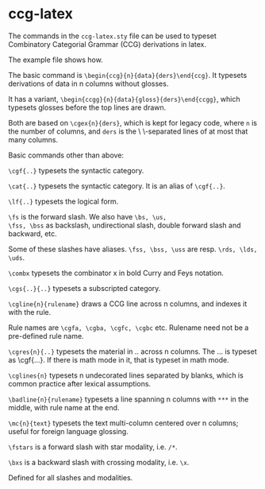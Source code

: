 # ccg-latex

The commands in the <code>ccg-latex.sty</code> file can be used to typeset Combinatory Categorial Grammar (CCG) derivations in latex.

The example file shows how.

The basic command is <code>\begin{ccg}{n}{data}{ders}\end{ccg}</code>. It typesets
derivations of data in n columns without glosses. 

It has a variant, <code>\begin{ccgg}{n}{data}{gloss}{ders}\end{ccgg}</code>,
which typesets glosses before the top lines are drawn.

Both are based on <code>\cgex{n}{ders}</code>, which is kept for legacy code, where <code>n</code> is the number of columns,
and <code>ders</code> is the \\ \\-separated lines of at most that many columns.

Basic commands other than above:

<code>\cgf{..}</code> typesets the syntactic category.

<code>\cat{..}</code> typesets the syntactic category. It is an alias of <code>\cgf{..}</code>.

<code>\lf{..}</code> typesets the logical form.

<code>\fs</code> is the forward slash. We also have <code>\bs, \us, \fss, \bss</code>
as backslash, undirectional slash, double forward slash and backward, etc.

Some of these slashes have aliases. <code>\fss, \bss, \uss</code> are resp. <code>\rds, \lds, \uds</code>.

<code>\combx</code> typesets the combinator x in bold Curry and Feys notation.

<code>\cgs{..}{..}</code> typesets a subscripted category.

<code>\cgline{n}{rulename}</code> draws a CCG line across n columns, and indexes it with the rule. 

  Rule names are <code>\cgfa, \cgba, \cgfc, \cgbc</code> etc. Rulename need not be a pre-defined rule name.

<code>\cgres{n}{..}</code> typesets the material in .. across n columns. The ... is typeset as \cgf{...}. If there is math mode in it,
that is typeset in math mode.

<code>\cglines{n}</code> typesets n undecorated lines separated by blanks, which is common practice after lexical assumptions.

<code>\badline{n}{rulename}</code> typesets a line spanning n columns with <code>***</code> in the middle, with rule name at the end.

<code>\mc{n}{text}</code> typesets the text multi-column centered over n columns; useful for foreign language glossing.

<code>\fstars</code> is a forward slash with star modality, i.e. <code>/*</code>. 

<code>\bxs</code> is a backward slash with crossing modality, i.e. <code>\x</code>. 

Defined for all slashes and modalities.

